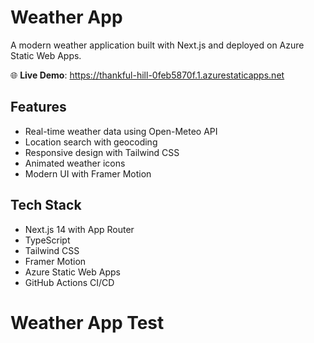 # Weather App

A modern weather application built with Next.js and deployed on Azure Static Web Apps.

🌐 **Live Demo**: https://thankful-hill-0feb5870f.1.azurestaticapps.net

## Features
- Real-time weather data using Open-Meteo API
- Location search with geocoding
- Responsive design with Tailwind CSS
- Animated weather icons
- Modern UI with Framer Motion

## Tech Stack
- Next.js 14 with App Router
- TypeScript
- Tailwind CSS
- Framer Motion
- Azure Static Web Apps
- GitHub Actions CI/CD
# Weather App Test

